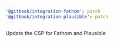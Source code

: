 ```yaml
---
'@gitbook/integration-fathom': patch
'@gitbook/integration-plausible': patch
---
```


Update the CSP for Fathom and Plausible
